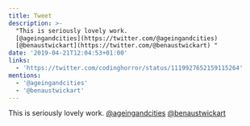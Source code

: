 ```yaml
---
title: Tweet
description: >-
  "This is seriously lovely work.
  [@ageingandcities](https://twitter.com/@ageingandcities)
  [@benaustwickart](https://twitter.com/@benaustwickart) "
date: '2019-04-21T12:04:53+01:00'
links:
  - 'https://twitter.com/codinghorror/status/1119927652159115264'
mentions:
  - '@ageingandcities'
  - '@benaustwickart'
---
```

This is seriously lovely work. [@ageingandcities](https://twitter.com/@ageingandcities) [@benaustwickart](https://twitter.com/@benaustwickart) 
